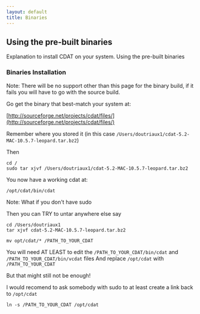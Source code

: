 ```yaml
---
layout: default
title: Binaries 
---
```


##  Using the pre-built binaries
Explanation to install CDAT on your system. Using the pre-built binaries

###  Binaries Installation
Note:  There will be no support other than this page for the binary build, if it fails you will have to go with the source build. 

Go get the binary that best-match your system at:

[http://sourceforge.net/projects/cdat/files/](http://sourceforge.net/projects/cdat/files/)

Remember where you stored it (in this case `/Users/doutriaux1/cdat-5.2-MAC-10.5.7-leopard.tar.bz2`)

Then
    
    cd /
    sudo tar xjvf /Users/doutriaux1/cdat-5.2-MAC-10.5.7-leopard.tar.bz2

You now have a working cdat at:
    
    /opt/cdat/bin/cdat

Note: What if you don't have sudo

Then you can TRY to untar anywhere else say
    
    cd /Users/doutriaux1
    tar xjvf cdat-5.2-MAC-10.5.7-leopard.tar.bz2

    mv opt/cdat/* /PATH_TO_YOUR_CDAT

You will need AT LEAST to edit the `/PATH_TO_YOUR_CDAT/bin/cdat` and
`/PATH_TO_YOUR_CDAT/bin/vcdat` files And replace `/opt/cdat` with `/PATH_TO_YOUR_CDAT`

But that might still not be enough!

I would recomend to ask somebody with sudo to at least create a link back to
`/opt/cdat`
    
    ln -s /PATH_TO_YOUR_CDAT /opt/cdat

